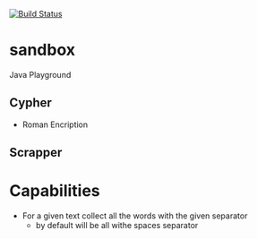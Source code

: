 [![Build Status](https://travis-ci.org/eballo/sandbox.svg?branch=master)](https://travis-ci.org/eballo/sandbox)

# sandbox
Java Playground


## Cypher

- Roman Encription


## Scrapper

# Capabilities

- For a given text collect all the words with the given separator
    - by default will be all withe spaces separator


